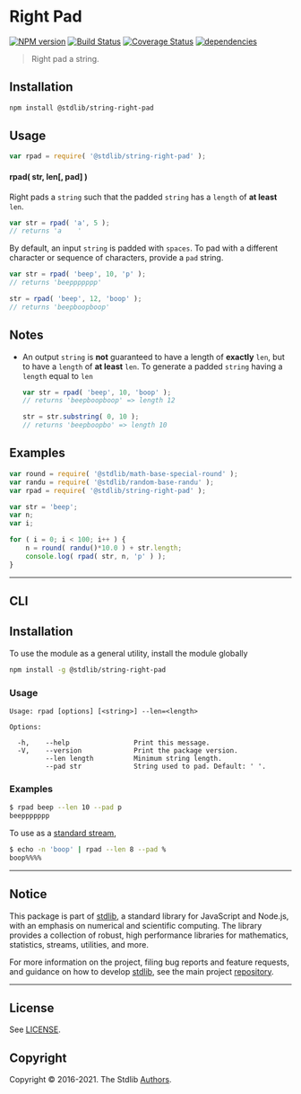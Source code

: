 <!--

@license Apache-2.0

Copyright (c) 2018 The Stdlib Authors.

Licensed under the Apache License, Version 2.0 (the "License");
you may not use this file except in compliance with the License.
You may obtain a copy of the License at

   http://www.apache.org/licenses/LICENSE-2.0

Unless required by applicable law or agreed to in writing, software
distributed under the License is distributed on an "AS IS" BASIS,
WITHOUT WARRANTIES OR CONDITIONS OF ANY KIND, either express or implied.
See the License for the specific language governing permissions and
limitations under the License.

-->

# Right Pad

[![NPM version][npm-image]][npm-url] [![Build Status][test-image]][test-url] [![Coverage Status][coverage-image]][coverage-url] [![dependencies][dependencies-image]][dependencies-url]

> Right pad a string.

<section class="installation">

## Installation

```bash
npm install @stdlib/string-right-pad
```

</section>

<section class="usage">

## Usage

```javascript
var rpad = require( '@stdlib/string-right-pad' );
```

#### rpad( str, len\[, pad] )

Right pads a `string` such that the padded `string` has a `length` of **at least** `len`.

```javascript
var str = rpad( 'a', 5 );
// returns 'a    '
```

By default, an input `string` is padded with `spaces`. To pad with a different character or sequence of characters, provide a `pad` string.

```javascript
var str = rpad( 'beep', 10, 'p' );
// returns 'beeppppppp'

str = rpad( 'beep', 12, 'boop' );
// returns 'beepboopboop'
```

</section>

<!-- /.usage -->

<section class="notes">

## Notes

-   An output `string` is **not** guaranteed to have a length of **exactly** `len`, but to have a `length` of **at least** `len`. To generate a padded `string` having a `length` equal to `len`

    ```javascript
    var str = rpad( 'beep', 10, 'boop' );
    // returns 'beepboopboop' => length 12

    str = str.substring( 0, 10 );
    // returns 'beepboopbo' => length 10
    ```

</section>

<!-- /.notes -->

<section class="examples">

## Examples

<!-- eslint no-undef: "error" -->

```javascript
var round = require( '@stdlib/math-base-special-round' );
var randu = require( '@stdlib/random-base-randu' );
var rpad = require( '@stdlib/string-right-pad' );

var str = 'beep';
var n;
var i;

for ( i = 0; i < 100; i++ ) {
    n = round( randu()*10.0 ) + str.length;
    console.log( rpad( str, n, 'p' ) );
}
```

</section>

<!-- /.examples -->

* * *

<section class="cli">

## CLI

<section class="installation">

## Installation

To use the module as a general utility, install the module globally

```bash
npm install -g @stdlib/string-right-pad
```

</section>

<section class="usage">

### Usage

```text
Usage: rpad [options] [<string>] --len=<length>

Options:

  -h,    --help                Print this message.
  -V,    --version             Print the package version.
         --len length          Minimum string length.
         --pad str             String used to pad. Default: ' '.
```

</section>

<!-- /.usage -->

<section class="examples">

### Examples

```bash
$ rpad beep --len 10 --pad p
beeppppppp
```

To use as a [standard stream][standard-streams],

```bash
$ echo -n 'boop' | rpad --len 8 --pad %
boop%%%%
```

</section>

<!-- /.examples -->

</section>

<!-- /.cli -->


<section class="main-repo" >

* * *

## Notice

This package is part of [stdlib][stdlib], a standard library for JavaScript and Node.js, with an emphasis on numerical and scientific computing. The library provides a collection of robust, high performance libraries for mathematics, statistics, streams, utilities, and more.

For more information on the project, filing bug reports and feature requests, and guidance on how to develop [stdlib][stdlib], see the main project [repository][stdlib].

---

## License

See [LICENSE][stdlib-license].


## Copyright

Copyright &copy; 2016-2021. The Stdlib [Authors][stdlib-authors].

</section>

<!-- /.stdlib -->

<!-- Section for all links. Make sure to keep an empty line after the `section` element and another before the `/section` close. -->

<section class="links">

[npm-image]: http://img.shields.io/npm/v/@stdlib/string-right-pad.svg
[npm-url]: https://npmjs.org/package/@stdlib/string-right-pad

[test-image]: https://github.com/stdlib-js/string-right-pad/actions/workflows/test.yml/badge.svg
[test-url]: https://github.com/stdlib-js/string-right-pad/actions/workflows/test.yml

[coverage-image]: https://img.shields.io/codecov/c/github/stdlib-js/string-right-pad/main.svg
[coverage-url]: https://codecov.io/github/stdlib-js/string-right-pad?branch=main

[dependencies-image]: https://img.shields.io/david/stdlib-js/string-right-pad
[dependencies-url]: https://david-dm.org/stdlib-js/string-right-pad/main

[stdlib]: https://github.com/stdlib-js/stdlib

[stdlib-authors]: https://github.com/stdlib-js/stdlib/graphs/contributors

[stdlib-license]: https://raw.githubusercontent.com/stdlib-js/string-right-pad/main/LICENSE

[standard-streams]: https://en.wikipedia.org/wiki/Standard_streams

</section>

<!-- /.links -->
